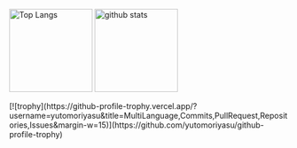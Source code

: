 <p align="left"> 
  <img alt="Top Langs" height="150px" src="https://github-readme-stats.vercel.app/api?username=YutoMoriyasu&show_icons=true&count_private=true" />
  <img alt="github stats" height="150px" src="[https://github-readme-stats.vercel.app/api?username={名前}&count_private=true&show_icons=true&show_icons=true&theme=onedark](https://github-readme-stats.vercel.app/api/top-langs/?username=YutoMoriyasu&hide=CSS&langs_count=6&layout=compact)" />
</p>
[![trophy](https://github-profile-trophy.vercel.app/?username=yutomoriyasu&title=MultiLanguage,Commits,PullRequest,Repositories,Issues&margin-w=15)](https://github.com/yutomoriyasu/github-profile-trophy)
